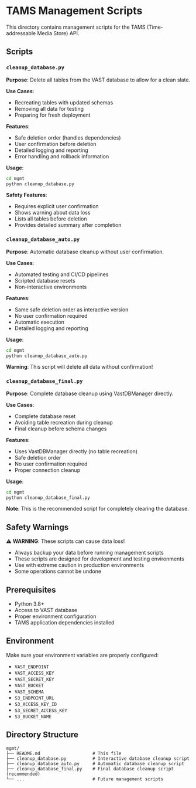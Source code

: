 # TAMS Management Scripts

This directory contains management scripts for the TAMS (Time-addressable Media Store) API.

## Scripts

### `cleanup_database.py`

**Purpose**: Delete all tables from the VAST database to allow for a clean slate.

**Use Cases**:
- Recreating tables with updated schemas
- Removing all data for testing
- Preparing for fresh deployment

**Features**:
- Safe deletion order (handles dependencies)
- User confirmation before deletion
- Detailed logging and reporting
- Error handling and rollback information

**Usage**:
```bash
cd mgmt
python cleanup_database.py
```

**Safety Features**:
- Requires explicit user confirmation
- Shows warning about data loss
- Lists all tables before deletion
- Provides detailed summary after completion

### `cleanup_database_auto.py`

**Purpose**: Automatic database cleanup without user confirmation.

**Use Cases**:
- Automated testing and CI/CD pipelines
- Scripted database resets
- Non-interactive environments

**Features**:
- Same safe deletion order as interactive version
- No user confirmation required
- Automatic execution
- Detailed logging and reporting

**Usage**:
```bash
cd mgmt
python cleanup_database_auto.py
```

**Warning**: This script will delete all data without confirmation!

### `cleanup_database_final.py`

**Purpose**: Complete database cleanup using VastDBManager directly.

**Use Cases**:
- Complete database reset
- Avoiding table recreation during cleanup
- Final cleanup before schema changes

**Features**:
- Uses VastDBManager directly (no table recreation)
- Safe deletion order
- No user confirmation required
- Proper connection cleanup

**Usage**:
```bash
cd mgmt
python cleanup_database_final.py
```

**Note**: This is the recommended script for completely clearing the database.

## Safety Warnings

⚠️ **WARNING**: These scripts can cause data loss!

- Always backup your data before running management scripts
- These scripts are designed for development and testing environments
- Use with extreme caution in production environments
- Some operations cannot be undone

## Prerequisites

- Python 3.8+
- Access to VAST database
- Proper environment configuration
- TAMS application dependencies installed

## Environment

Make sure your environment variables are properly configured:
- `VAST_ENDPOINT`
- `VAST_ACCESS_KEY`
- `VAST_SECRET_KEY`
- `VAST_BUCKET`
- `VAST_SCHEMA`
- `S3_ENDPOINT_URL`
- `S3_ACCESS_KEY_ID`
- `S3_SECRET_ACCESS_KEY`
- `S3_BUCKET_NAME`

## Directory Structure

```
mgmt/
├── README.md                    # This file
├── cleanup_database.py          # Interactive database cleanup script
├── cleanup_database_auto.py     # Automatic database cleanup script
├── cleanup_database_final.py    # Final database cleanup script (recommended)
└── ...                          # Future management scripts
``` 